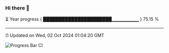 ### Hi there 👋

⏳ Year progress { ██████████████████████▁▁▁▁▁▁▁▁ } 75.15 %

---

⏰ Updated on Wed, 02 Oct 2024 01:04:20 GMT

![Progress Bar CI](https://github.com/liununu/liununu/workflows/Progress%20Bar%20CI/badge.svg)
